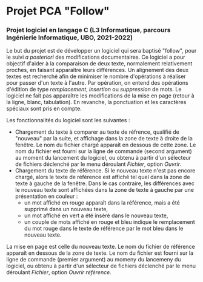 # Projet PCA "Follow"

### Projet logiciel en langage C (L3 Informatique, parcours Ingénierie Informatique, UBO, 2021-2022)

Le but du projet est de développer un logiciel qui sera baptisé "follow", pour le suivi *a posteriori* des modifications documentaires. Ce logiciel a pour objectif d'aider à la comparaison de deux texte, normalement relativement proches, en faisant apparaître leurs différences. Un alignement des deux textes est recherché afin de minimiser le nombre d'opérations à réaliser pour passer d'un texte à l'autre. Par opération, on entend des opérations d'édition de type *remplacement*, *insertion* ou *suppression* de mots. Le logiciel ne fait pas apparaître les modifications de la mise en page (retour à la ligne, blanc, tabulation). En revanche, la ponctuation et les caractères spéciaux sont pris en compte.


Les fonctionnalités du logiciel sont les suivantes :

- Chargement du texte à comparer au texte de réfrence, qualifié de "nouveau" par la suite, et affichage dans la zone de texte à droite de la fenêtre. Le nom du fichier chargé apparaît en dessous de cette zone. Le nom du fichier est fourni sur la ligne de commande (second argument) au moment du lancement du logiciel, ou obtenu à partir d'un sélecteur de fichiers déclenché par le menu déroulant *Fichier*, option *Ouvrir*.
- Chargement du texte de référence. Si le nouveau texte n'est pas encore chargé, alors le texte de référence est affiché tel quel dans la zone de texte à gauche de la fenêtre. Dans le cas contraire, les différences avec le nouveau texte sont affichées dans la zone de texte à gauche par une présentation en couleur :
    - un mot affiché en rouge apparaît dans la référence, mais a été supprimé dans un nouveau texte,
    - un mot affiché en vert a été inséré dans le nouveau texte,
    - un couple de mots affiché en rouge et bleu indique le remplacement du mot rouge dans le texte de référence par le mot bleu dans le nouveau texte.

La mise en page est celle du nouveau texte. Le nom du fichier de référence apparaît en dessous de la zone de texte. Le nom du fichier est fourni sur la ligne de commande (premier argument) au momeny du lancemeny du logiciel, ou obtenu à partir d'un sélecteur de fichiers déclenché par le menu déroulant *Fichier*, option *Ouvrir référence*.
